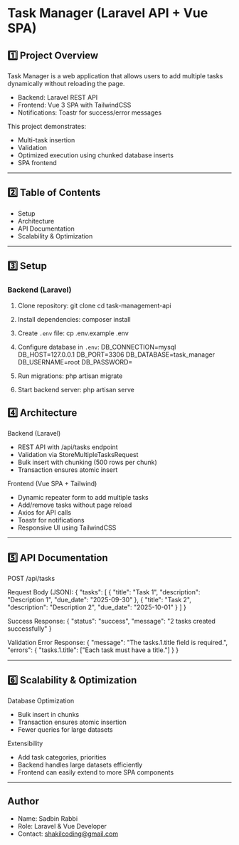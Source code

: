 # Task Manager (Laravel API + Vue SPA)

## 1️⃣ Project Overview
Task Manager is a web application that allows users to add multiple tasks dynamically without reloading the page.  

- Backend: Laravel REST API  
- Frontend: Vue 3 SPA with TailwindCSS  
- Notifications: Toastr for success/error messages  

This project demonstrates:  
- Multi-task insertion  
- Validation  
- Optimized execution using chunked database inserts  
- SPA frontend

---

## 2️⃣ Table of Contents
- Setup
- Architecture
- API Documentation 
- Scalability & Optimization

---

## 3️⃣ Setup

### Backend (Laravel)
1. Clone repository:
   git clone <backend-repo-url>
   cd task-management-api

2. Install dependencies:
   composer install

3. Create `.env` file:
   cp .env.example .env

4. Configure database in `.env`:
   DB_CONNECTION=mysql
   DB_HOST=127.0.0.1
   DB_PORT=3306
   DB_DATABASE=task_manager
   DB_USERNAME=root
   DB_PASSWORD=

5. Run migrations:
   php artisan migrate

6. Start backend server:
   php artisan serve
 

## 4️⃣ Architecture

Backend (Laravel)
- REST API with /api/tasks endpoint
- Validation via StoreMultipleTasksRequest
- Bulk insert with chunking (500 rows per chunk)
- Transaction ensures atomic insert

Frontend (Vue SPA + Tailwind)
- Dynamic repeater form to add multiple tasks
- Add/remove tasks without page reload
- Axios for API calls
- Toastr for notifications
- Responsive UI using TailwindCSS

---

## 5️⃣ API Documentation

POST /api/tasks

Request Body (JSON):
{
  "tasks": [
    { "title": "Task 1", "description": "Description 1", "due_date": "2025-09-30" },
    { "title": "Task 2", "description": "Description 2", "due_date": "2025-10-01" }
  ]
}

Success Response:
{
  "status": "success",
  "message": "2 tasks created successfully"
}

Validation Error Response:
{
  "message": "The tasks.1.title field is required.",
  "errors": {
    "tasks.1.title": ["Each task must have a title."]
  }
}

--- 

## 6️⃣ Scalability & Optimization

Database Optimization
- Bulk insert in chunks
- Transaction ensures atomic insertion
- Fewer queries for large datasets
 
Extensibility
- Add task categories, priorities
- Backend handles large datasets efficiently
- Frontend can easily extend to more SPA components

---

## Author
- Name: Sadbin Rabbi
- Role: Laravel & Vue Developer  
- Contact: shakilcoding@gmail.com
